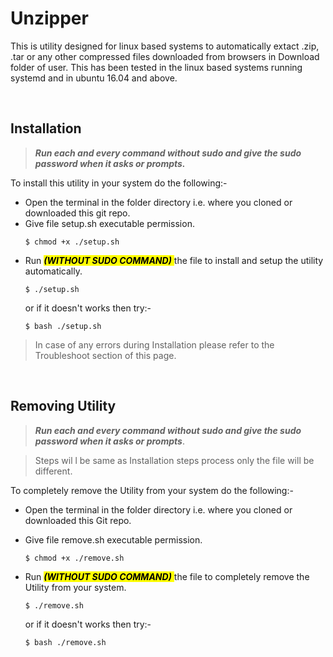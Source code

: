 # Unzipper
This is utility designed for linux based systems to automatically extact .zip, .tar or any other compressed files downloaded from browsers in Download folder of user. This has been tested in the linux based systems running systemd and in ubuntu 16.04 and above.

<br>

## Installation
>***Run each and every command without sudo and give the sudo password when it asks or prompts.***

To install this utility in your system do the following:-


- Open the terminal in the folder directory i.e. where you cloned or downloaded this git repo.
- Give file setup.sh executable permission.
  ```
  $ chmod +x ./setup.sh
  ```
- Run <mark> *__(WITHOUT SUDO COMMAND)__* </mark> the file to install and setup the utility automatically.
  ```
  $ ./setup.sh
  ```
  or if it doesn't works then try:-
  ```
  $ bash ./setup.sh
  ```

>In case of any errors during Installation please refer to the Troubleshoot section of this page.

<br>

## Removing Utility
>***Run each and every command without sudo and give the sudo password when it asks or prompts***.

>Steps wil  l be same as Installation steps process only the file will be different.

To completely remove the Utility from your system do the following:-

- Open the terminal in the folder directory i.e. where you cloned or downloaded this Git repo.
- Give file remove.sh executable permission.
  ```
  $ chmod +x ./remove.sh
  ```

- Run <mark> *__(WITHOUT SUDO COMMAND)__* </mark> the file to completely remove the Utility from your system.
  ```
  $ ./remove.sh
  ```
  or if it doesn't works then try:-
  ```
  $ bash ./remove.sh
  ```

